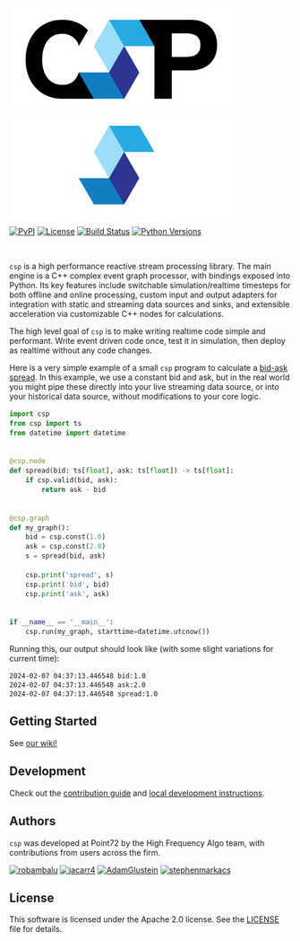 <br />
<a href="https://github.com/point72/csp#gh-light-mode-only">
  <img src="https://github.com/point72/csp/raw/main/docs/img/csp-light.png?raw=true#gh-light-mode-only" alt="csp" width="400"></a>
</a>
<a href="https://github.com/point72/csp#gh-dark-mode-only">
  <img src="https://github.com/point72/csp/raw/main/docs/img/csp-dark.png?raw=true#gh-dark-mode-only" alt="csp" width="400"></a>
</a>
<br/>

[![PyPI](https://img.shields.io/pypi/v/csp.svg?style=flat)](https://pypi.python.org/pypi/csp)
[![License](https://img.shields.io/badge/license-Apache--2.0-green)](https://github.com/Point72/csp/LICENSE)
[![Build Status](https://github.com/Point72/csp/actions/workflows/build.yml/badge.svg)](https://github.com/Point72/csp/actions/workflows/build.yml)
[![Python Versions](https://img.shields.io/badge/python-3.8_%7C_3.9_%7C_3.10_%7C_3.11_%7C_3.12-blue)](https://github.com/Point72/csp/blob/main/pyproject.toml)

<br/>

`csp` is a high performance reactive stream processing library. The main engine is a C++ complex event graph processor, with bindings exposed into Python. Its key features include switchable simulation/realtime timesteps for both offline and online processing, custom input and output adapters for integration with static and streaming data sources and sinks, and extensible acceleration via customizable C++ nodes for calculations.

The high level goal of `csp` is to make writing realtime code simple and performant. Write event driven code once, test it in simulation, then deploy as realtime without any code changes.

Here is a very simple example of a small `csp` program to calculate a [bid-ask spread](https://en.wikipedia.org/wiki/Bid%E2%80%93ask_spread). In this example, we use a constant bid and ask, but in the real world you might pipe these directly into your live streaming data source, or into your historical data source, without modifications to your core logic.

```python
import csp
from csp import ts
from datetime import datetime


@csp.node
def spread(bid: ts[float], ask: ts[float]) -> ts[float]:
    if csp.valid(bid, ask):
        return ask - bid


@csp.graph
def my_graph():
    bid = csp.const(1.0)
    ask = csp.const(2.0)
    s = spread(bid, ask)

    csp.print('spread', s)
    csp.print('bid', bid)
    csp.print('ask', ask)


if __name__ == '__main__':
    csp.run(my_graph, starttime=datetime.utcnow())
```

Running this, our output should look like (with some slight variations for current time):

```raw
2024-02-07 04:37:13.446548 bid:1.0
2024-02-07 04:37:13.446548 ask:2.0
2024-02-07 04:37:13.446548 spread:1.0
```

## Getting Started

See [our wiki!](https://github.com/Point72/csp/wiki)

## Development

Check out the [contribution guide](https://github.com/Point72/csp/wiki/Contribute) and [local development instructions](https://github.com/Point72/csp/wiki/Local-Development-Setup).

## Authors

`csp` was developed at Point72 by the High Frequency Algo team, with contributions from users across the firm.

[<img src="https://avatars.githubusercontent.com/u/28680700" alt="robambalu" width="50" height="50">](https://github.com/robambalu)
[<img src="https://avatars.githubusercontent.com/u/35146413" alt="jacarr4" width="50" height="50">](https://github.com/jacarr4)
[<img src="https://avatars.githubusercontent.com/u/55991383" alt="AdamGlustein" width="50" height="50">](https://github.com/AdamGlustein)
[<img src="https://avatars.githubusercontent.com/u/18348081" alt="stephenmarkacs" width="50" height="50">](https://github.com/stephenmarkacs)

## License

This software is licensed under the Apache 2.0 license. See the [LICENSE](LICENSE) file for details.
